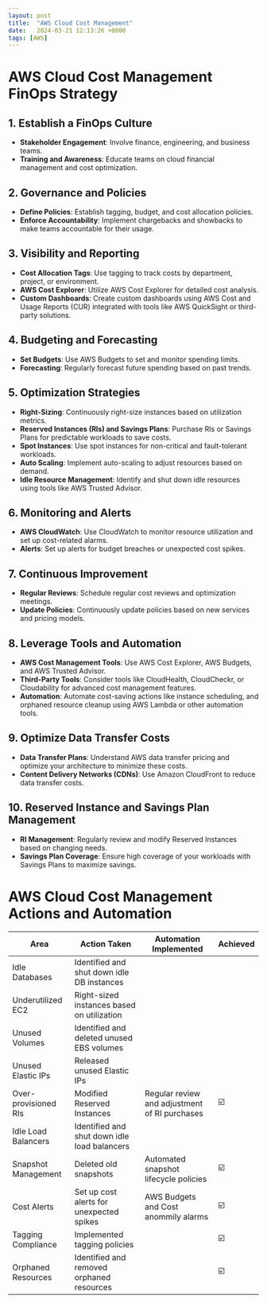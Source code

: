 ```yaml
---
layout: post
title:  "AWS Cloud Cost Management"
date:   2024-03-21 12:13:26 +0000
tags: [AWS]
---
```

# AWS Cloud Cost Management FinOps Strategy

## 1. Establish a FinOps Culture
- **Stakeholder Engagement**: Involve finance, engineering, and business teams.
- **Training and Awareness**: Educate teams on cloud financial management and cost optimization.

## 2. Governance and Policies
- **Define Policies**: Establish tagging, budget, and cost allocation policies.
- **Enforce Accountability**: Implement chargebacks and showbacks to make teams accountable for their usage.

## 3. Visibility and Reporting
- **Cost Allocation Tags**: Use tagging to track costs by department, project, or environment.
- **AWS Cost Explorer**: Utilize AWS Cost Explorer for detailed cost analysis.
- **Custom Dashboards**: Create custom dashboards using AWS Cost and Usage Reports (CUR) integrated with tools like AWS QuickSight or third-party solutions.

## 4. Budgeting and Forecasting
- **Set Budgets**: Use AWS Budgets to set and monitor spending limits.
- **Forecasting**: Regularly forecast future spending based on past trends.

## 5. Optimization Strategies
- **Right-Sizing**: Continuously right-size instances based on utilization metrics.
- **Reserved Instances (RIs) and Savings Plans**: Purchase RIs or Savings Plans for predictable workloads to save costs.
- **Spot Instances**: Use spot instances for non-critical and fault-tolerant workloads.
- **Auto Scaling**: Implement auto-scaling to adjust resources based on demand.
- **Idle Resource Management**: Identify and shut down idle resources using tools like AWS Trusted Advisor.

## 6. Monitoring and Alerts
- **AWS CloudWatch**: Use CloudWatch to monitor resource utilization and set up cost-related alarms.
- **Alerts**: Set up alerts for budget breaches or unexpected cost spikes.

## 7. Continuous Improvement
- **Regular Reviews**: Schedule regular cost reviews and optimization meetings.
- **Update Policies**: Continuously update policies based on new services and pricing models.

## 8. Leverage Tools and Automation
- **AWS Cost Management Tools**: Use AWS Cost Explorer, AWS Budgets, and AWS Trusted Advisor.
- **Third-Party Tools**: Consider tools like CloudHealth, CloudCheckr, or Cloudability for advanced cost management features.
- **Automation**: Automate cost-saving actions like instance scheduling, and orphaned resource cleanup using AWS Lambda or other automation tools.

## 9. Optimize Data Transfer Costs
- **Data Transfer Plans**: Understand AWS data transfer pricing and optimize your architecture to minimize these costs.
- **Content Delivery Networks (CDNs)**: Use Amazon CloudFront to reduce data transfer costs.

## 10. Reserved Instance and Savings Plan Management
- **RI Management**: Regularly review and modify Reserved Instances based on changing needs.
- **Savings Plan Coverage**: Ensure high coverage of your workloads with Savings Plans to maximize savings.



# AWS Cloud Cost Management Actions and Automation

| Area                | Action Taken                                  | Automation Implemented                                      | Achieved |
|---------------------|-----------------------------------------------|-------------------------------------------------------------|----------|
| Idle Databases      | Identified and shut down idle DB instances    |  |     |
| Underutilized EC2   | Right-sized instances based on utilization    |  |     |
| Unused Volumes      | Identified and deleted unused EBS volumes     |  |     |
| Unused Elastic IPs  | Released unused Elastic IPs                   |  |     |
| Over-provisioned RIs| Modified Reserved Instances                   | Regular review and adjustment of RI purchases                | ☑️       |
| Idle Load Balancers | Identified and shut down idle load balancers  |  |        |
| Snapshot Management | Deleted old snapshots                         | Automated snapshot lifecycle policies                        | ☑️       |
| Cost Alerts         | Set up cost alerts for unexpected spikes      | AWS Budgets and Cost anommily  alarms                        | ☑️       |
| Tagging Compliance  | Implemented tagging policies                  | | ☑️       |
| Orphaned Resources  | Identified and removed orphaned resources     | | ☑️       |


